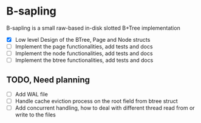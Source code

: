 # B-sapling

B-sapling is a small raw-based in-disk slotted B+Tree implementation

- [x] Low level Design of the BTree, Page and Node structs
- [ ] Implement the page functionalities, add tests and docs
- [ ] Implement the node functionalities, add tests and docs
- [ ] Implement the btree functionalities, add tests and docs

## TODO, Need planning

- [ ] Add WAL file
- [ ] Handle cache eviction process on the root field from btree struct
- [ ] Add concurrent handling, how to deal with different thread read from or write to the files
